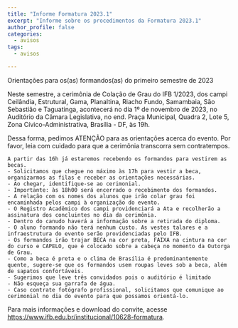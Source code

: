 ```yaml
---
title: "Informe Formatura 2023.1" 
excerpt: "Informe sobre os procedimentos da Formatura 2023.1"
author_profile: false
categories:
  - avisos
tags:
  - avisos

---
```


Orientações para os(as) formandos(as) do primeiro semestre de 2023

Neste semestre,  a cerimônia de Colação de Grau do IFB 1/2023, dos campi Ceilândia, Estrutural, Gama, Planaltina, Riacho Fundo, Samambaia, São Sebastião e Taguatinga, acontecerá no dia 1º de novembro de 2023, no Auditório da Câmara Legislativa, no end. Praça Municipal, Quadra 2, Lote 5, Zona Cívico-Administrativa, Brasília - DF, às 19h.

Dessa forma, pedimos ATENÇÃO para as orientações acerca do evento. Por favor, leia com cuidado para que a cerimônia transcorra sem contratempos.

    A partir das 16h já estaremos recebendo os formandos para vestirem as becas.
    - Solicitamos que chegue no máximo às 17h para vestir a beca, organizarmos as filas e receber as orientações necessárias. 
    - Ao chegar, identifique-se ao cerimonial.
    - Importante: às 18h00 será encerrado o recebimento dos formandos.
    - A relação com os nomes dos alunos que irão colar grau foi encaminhada pelos campi à organização do evento.
    - O Registro Acadêmico dos campi providenciará a Ata e recolherão a assinatura dos concluintes no dia da cerimônia.
    - Dentro do canudo haverá a informação sobre a retirada do diploma.
    - O aluno formando não terá nenhum custo. As vestes talares e a infraestrutura do evento serão providenciadas pelo IFB.
    - Os formandos irão trajar BECA na cor preta, FAIXA na cintura na cor do curso e CAPELO, que é colocado sobre a cabeça no momento da Outorga de Grau.
    - Como a beca é preta e o clima de Brasília é predominantemente quente, sugere-se que os formandos usem roupas leves sob a beca, além de sapatos confortáveis.
    - Sugerimos que leve três convidados pois o auditório é limitado
    - Não esqueça sua garrafa de água.
    - Caso contrate fotógrafo profissional, solicitamos que comunique ao cerimonial no dia do evento para que possamos orientá-lo.

Para mais informações e download do convite, acesse https://www.ifb.edu.br/institucional/10628-formatura.
